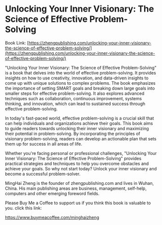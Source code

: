 # Unlocking Your Inner Visionary: The Science of Effective Problem-Solving

Book Link: [https://zhengpublishing.com/unlocking-your-inner-visionary-the-science-of-effective-problem-solving/](https://zhengpublishing.com/unlocking-your-inner-visionary-the-science-of-effective-problem-solving/)

"Unlocking Your Inner Visionary: The Science of Effective Problem-Solving" is a book that delves into the world of effective problem-solving. It provides insights on how to use creativity, innovation, and data-driven insights to come up with unique solutions to complex problems. The book emphasizes the importance of setting SMART goals and breaking down large goals into smaller steps for effective problem-solving. It also explores advanced techniques such as collaboration, continuous improvement, systems thinking, and innovation, which can lead to sustained success through effective problem-solving.

In today's fast-paced world, effective problem-solving is a crucial skill that can help individuals and organizations achieve their goals. This book aims to guide readers towards unlocking their inner visionary and maximizing their potential in problem-solving. By incorporating the principles of visionary problem-solving, readers can develop an actionable plan that sets them up for success in all areas of life.

Whether you're facing personal or professional challenges, "Unlocking Your Inner Visionary: The Science of Effective Problem-Solving" provides practical strategies and techniques to help you overcome obstacles and achieve your goals. So why not start today? Unlock your inner visionary and become a successful problem-solver.

MingHai Zheng is the founder of zhengpublishing.com and lives in Wuhan, China. His main publishing areas are business, management, self-help, computers and other emerging foreword fields.

Please Buy Me a Coffee to support us if you think this book is valuable to you. click this link:

https://www.buymeacoffee.com/minghaizheng
